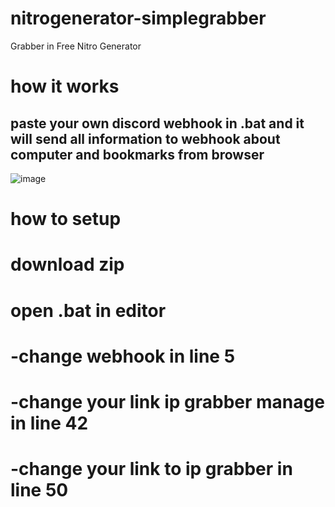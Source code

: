 # nitrogenerator-simplegrabber
Grabber in Free Nitro Generator
# how it works
paste your own discord webhook in .bat
and it will send all information to webhook about computer and bookmarks from browser
---------------------------------------------------------------------------------

![image](https://user-images.githubusercontent.com/98951386/175247622-0ede13f0-a672-4563-b35f-d0233ce4a4e1.png)

# how to setup
# download zip
# open .bat in editor
# -change webhook in line 5
# -change your link ip grabber manage in line 42
# -change your link to ip grabber in line 50
